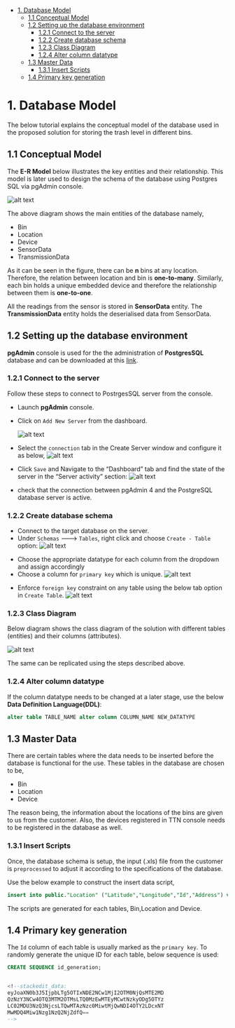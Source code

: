 - [1. Database Model](#1-database-model)
  * [1.1  Conceptual Model](#11--conceptual-model)
  * [1.2 Setting up the database environment](#12-setting-up-the-database-environment)
    + [1.2.1 Connect to the server](#121-connect-to-the-server)
    + [1.2.2 Create database schema](#122-create-database-schema)
    + [1.2.3 Class Diagram](#123-class-diagram)
    + [1.2.4 Alter column datatype](#124-alter-column-datatype)
  * [1.3 Master Data](#13-master-data)
    + [1.3.1 Insert Scripts](#131-insert-scripts)
  * [1.4 Primary key generation](#14-primary-key-generation)

# 1. Database Model

The below tutorial explains the conceptual model of the database used in the proposed solution for storing the trash level in different bins. 

## 1.1  Conceptual Model

The **E-R Model** below illustrates the key entities and their relationship. This model is later used to design the schema of the database using Postgres SQL via pgAdmin console.

![alt text][logo]

[logo]: /pictures/database/ERModel.png "E-RModel"

The above diagram shows the main entities of the database namely,
* Bin
* Location
* Device
* SensorData
* TransmissionData

As it can be seen in the figure, there can be **n** bins at any location. Therefore, the relation between location and bin is **one-to-many**. Similarly, each bin holds a unique embedded device and therefore the relationship between them is **one-to-one**.

All the readings from the sensor is stored in **SensorData** entity. The **TransmissionData** entity holds the deserialised data from SensorData.

## 1.2 Setting up the database environment

**pgAdmin** console is used for the the administration of **PostgresSQL** database and can be downloaded at this [link](https://www.pgadmin.org/download/). 

### 1.2.1 Connect to the server

Follow these steps to connect to PostrgesSQL server from the console.

* Launch **pgAdmin** console.
* Click on `Add New Server` from the dashboard.
	
	![alt text][add]
	
	[add]: /pictures/database/AddNewServer.png "Add New Server"
* Select the `connection` tab in the Create Server window and configure it as below,
	![alt text][create]
	
[create]: /pictures/database/CreateServer.png "Create New Server"
* Click `Save` and  Navigate to the “Dashboard” tab and find the state of the server in the “Server activity” section:
	![alt text][server]
	
[server]: /pictures/database/SessionState.png "Server Activity"
* check that the connection between pgAdmin 4 and the PostgreSQL database server is active.

### 1.2.2 Create database schema

* Connect to the target database on the server.
* Under `Schemas` ---> `Tables`, right click and choose `Create - Table` option:
	![alt text][table]
	
[table]: /pictures/database/CreateTable.png "Create Table"

* Choose the appropriate datatype for each column from the dropdown and assign accordingly
* Choose a column for `primary key` which is unique.
	![alt text][primarykey]
	
[primarykey]: /pictures/database/PrimaryKey.png "Primary Key"
* Enforce `foreign key` constraint on any table using the below tab option in `Create Table`.
	![alt text][foreignKey]
	
[foreignKey]: /pictures/database/ForeignKey.png "Foreign Key"

### 1.2.3 Class Diagram
Below diagram shows the class diagram of the solution with different tables (entities) and their columns (attributes).

![alt text][classDiagram]
	
[classDiagram]: /pictures/database/ClassDiagram.png "Class diagram"

The same can be replicated using the steps described above.

### 1.2.4 Alter column datatype

If the column datatype needs to be changed at a later stage, use the below **Data Definition Language(DDL)**:

```SQL
alter table TABLE_NAME alter column COLUMN_NAME NEW_DATATYPE
```
## 1.3 Master Data 

There are certain tables where the data needs to be inserted before the database is functional for the use.
These tables in the database are chosen to be,
+ Bin
+ Location
+ Device

The reason being, the information about the locations of the bins are given to us from the customer. Also, the devices registered in TTN console needs to be registered in the database as well.

### 1.3.1 Insert Scripts

Once, the database schema is setup, the input (.xls) file from the customer is `preprocessed` to adjust it according to the specifications of the database.

Use the below example to construct the insert data script,
```SQL
insert into public."Location" ("Latitude","Longitude","Id","Address") values (51.41055037,6.584027857,1139,'Moers');
```
The scripts are generated for each tables, Bin,Location and Device.

## 1.4 Primary key generation

The `Id` column of each table is usually marked as the `primary key`. To randomly generate the unique ID for each table, below sequence is used:

```SQL
CREATE SEQUENCE id_generation;


<!--stackedit_data:
eyJoaXN0b3J5IjpbLTg5OTIxNDE2NCw1MjI2OTM0NjQsMTE2MD
QzNzY3NCw4OTQ3MTM2OTMsLTQ0MzEwMTEyMCwtNzkyODg5OTYz
LC02MDU3NzQ3NjcsLTQwMTAzNzc0MiwtMjQwNDI4OTY2LDcxNT
MwMDQ4Miw1Nzg1NzQ2NjZdfQ==
-->